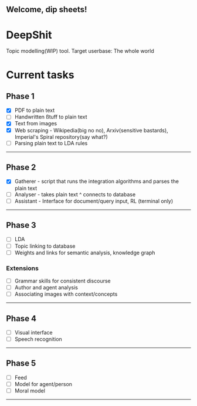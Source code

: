 Welcome, dip sheets!
---------------
DeepShit
==============

Topic modelling(WIP) tool. Target userbase: The whole world


# Current tasks
## Phase 1
- [x] PDF to plain text
- [ ] Handwritten ßtuff to plain text
- [X] Text from images
- [X] Web scraping - Wikipedia(big no no), Arxiv(sensitive bastards), Imperial's Spiral repository(say what?)
- [ ] Parsing plain text to LDA rules

***

## Phase 2
- [X] Gatherer - script that runs the integration algorithms and parses the plain text
- [ ] Analyser - takes plain text ^ connects to database
- [ ] Assistant - Interface for document/query input, RL (terminal only)

***

## Phase 3
- [ ] LDA
- [ ] Topic linking to database 
- [ ] Weights and links for semantic analysis, knowledge graph
### Extensions
- [ ] Grammar skills for consistent discourse
- [ ] Author and agent analysis
- [ ] Associating images with context/concepts

***

## Phase 4
- [ ] Visual interface
- [ ] Speech recognition

***

## Phase 5
- [ ] Feed
- [ ] Model for agent/person
- [ ] Moral model

***